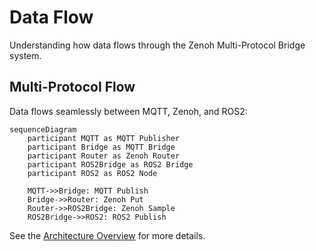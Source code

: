 # Data Flow

Understanding how data flows through the Zenoh Multi-Protocol Bridge system.

## Multi-Protocol Flow

Data flows seamlessly between MQTT, Zenoh, and ROS2:

```mermaid
sequenceDiagram
    participant MQTT as MQTT Publisher
    participant Bridge as MQTT Bridge
    participant Router as Zenoh Router
    participant ROS2Bridge as ROS2 Bridge
    participant ROS2 as ROS2 Node
    
    MQTT->>Bridge: MQTT Publish
    Bridge->>Router: Zenoh Put
    Router->>ROS2Bridge: Zenoh Sample
    ROS2Bridge->>ROS2: ROS2 Publish
```

See the [Architecture Overview](overview.md) for more details.
